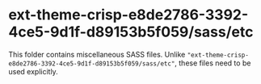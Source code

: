 # ext-theme-crisp-e8de2786-3392-4ce5-9d1f-d89153b5f059/sass/etc

This folder contains miscellaneous SASS files. Unlike `"ext-theme-crisp-e8de2786-3392-4ce5-9d1f-d89153b5f059/sass/etc"`, these files
need to be used explicitly.
